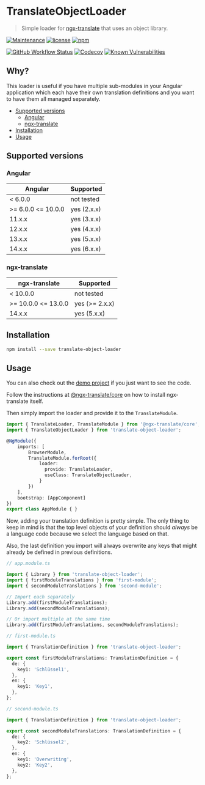 # TranslateObjectLoader <!-- omit in toc -->

> Simple loader for [ngx-translate](https://github.com/ngx-translate) that uses an object library.

[![Maintenance](https://img.shields.io/maintenance/yes/2022.svg?style=flat-square)](https://github.com/beyerleinf/translate-object-loader)
[![license](https://img.shields.io/github/license/beyerleinf/translate-object-loader.svg?style=flat-square)](https://github.com/beyerleinf/translate-object-loader/blob/master/LICENSE.md)
[![npm](https://img.shields.io/npm/v/translate-object-loader.svg?style=flat-square)](https://npmjs.com/package/translate-object-loader)

[![GitHub Workflow Status](https://img.shields.io/github/workflow/status/beyerleinf/translate-object-loader/Angular%20CI?style=flat-square)](https://github.com/beyerleinf/translate-object-loader/actions?query=workflow%3A%22Angular+CI%22)
[![Codecov](https://img.shields.io/codecov/c/github/beyerleinf/translate-object-loader.svg?style=flat-square)](https://codecov.io/gh/beyerleinf/translate-object-loader)
[![Known Vulnerabilities](https://snyk.io/test/github/beyerleinf/translate-object-loader/badge.svg?style=flat-square)](https://snyk.io/test/github/beyerleinf/translate-object-loader)

## Why? <!-- omit in toc -->

This loader is useful if you have multiple sub-modules in your Angular application which each have their own translation definitions and you want to have them all managed separately.

- [Supported versions](#supported-versions)
  - [Angular](#angular)
  - [ngx-translate](#ngx-translate)
- [Installation](#installation)
- [Usage](#usage)

## Supported versions

### Angular

| Angular            | Supported   |
| ------------------ | ----------- |
| < 6.0.0            | not tested  |
| >= 6.0.0 <= 10.0.0 | yes (2.x.x) |
| 11.x.x             | yes (3.x.x) |
| 12.x.x             | yes (4.x.x) |
| 13.x.x             | yes (5.x.x) |
| 14.x.x             | yes (6.x.x) |

### ngx-translate

| ngx-translate       | Supported      |
| ------------------- | -------------- |
| < 10.0.0            | not tested     |
| >= 10.0.0 <= 13.0.0 | yes (>= 2.x.x) |
| 14.x.x              | yes (5.x.x)    |

## Installation

```bash
npm install --save translate-object-loader
```

## Usage

You can also check out the [demo project](https://github.com/beyerleinf/translate-object-loader/tree/master/projects/demo) if you just want to see the code.

Follow the instructions at [@ngx-translate/core](https://github.com/ngx-translate/core#installation) on how to install ngx-translate itself.

Then simply import the loader and provide it to the `TranslateModule`.

```ts
import { TranslateLoader, TranslateModule } from '@ngx-translate/core';
import { TranslateObjectLoader } from 'translate-object-loader';

@NgModule({
    imports: [
        BrowserModule,
        TranslateModule.forRoot({
            loader:
              provide: TranslateLoader,
              useClass: TranslateObjectLoader,
            }
        })
    ],
    bootstrap: [AppComponent]
})
export class AppModule { }
```

Now, adding your translation definition is pretty simple. The only thing to keep in mind is that the top level objects of your definition should _always_ be a language code because we select the language based on that.

Also, the last definition you import will always overwrite any keys that might already be defined in previous definitions.

```ts
// app.module.ts

import { Library } from 'translate-object-loader';
import { firstModuleTranslations } from 'first-module';
import { secondModuleTranslations } from 'second-module';

// Import each separately
Library.add(firstModuleTranslations);
Library.add(secondModuleTranslations);

// Or import multiple at the same time
Library.add(firstModuleTranslations, secondModuleTranslations);
```

```ts
// first-module.ts

import { TranslationDefinition } from 'translate-object-loader';

export const firstModuleTranslations: TranslationDefinition = {
  de: {
    key1: 'Schlüssel1',
  },
  en: {
    key1: 'Key1',
  },
};
```

```ts
// second-module.ts

import { TranslationDefinition } from 'translate-object-loader';

export const secondModuleTranslations: TranslationDefinition = {
  de: {
    key2: 'Schlüssel2',
  },
  en: {
    key1: 'Overwriting',
    key2: 'Key2',
  },
};
```
